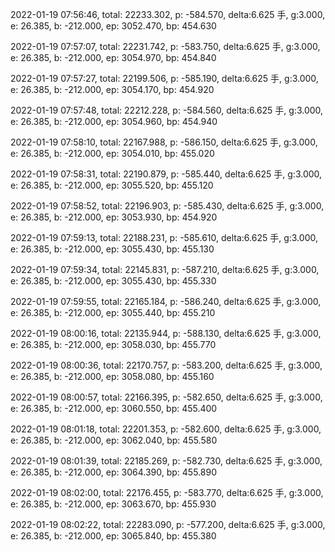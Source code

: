 2022-01-19 07:56:46, total: 22233.302, p: -584.570, delta:6.625 手, g:3.000, e: 26.385, b: -212.000, ep: 3052.470, bp: 454.630

2022-01-19 07:57:07, total: 22231.742, p: -583.750, delta:6.625 手, g:3.000, e: 26.385, b: -212.000, ep: 3054.970, bp: 454.840

2022-01-19 07:57:27, total: 22199.506, p: -585.190, delta:6.625 手, g:3.000, e: 26.385, b: -212.000, ep: 3054.170, bp: 454.920

2022-01-19 07:57:48, total: 22212.228, p: -584.560, delta:6.625 手, g:3.000, e: 26.385, b: -212.000, ep: 3054.960, bp: 454.940

2022-01-19 07:58:10, total: 22167.988, p: -586.150, delta:6.625 手, g:3.000, e: 26.385, b: -212.000, ep: 3054.010, bp: 455.020

2022-01-19 07:58:31, total: 22190.879, p: -585.440, delta:6.625 手, g:3.000, e: 26.385, b: -212.000, ep: 3055.520, bp: 455.120

2022-01-19 07:58:52, total: 22196.903, p: -585.430, delta:6.625 手, g:3.000, e: 26.385, b: -212.000, ep: 3053.930, bp: 454.920

2022-01-19 07:59:13, total: 22188.231, p: -585.610, delta:6.625 手, g:3.000, e: 26.385, b: -212.000, ep: 3055.430, bp: 455.130

2022-01-19 07:59:34, total: 22145.831, p: -587.210, delta:6.625 手, g:3.000, e: 26.385, b: -212.000, ep: 3055.430, bp: 455.330

2022-01-19 07:59:55, total: 22165.184, p: -586.240, delta:6.625 手, g:3.000, e: 26.385, b: -212.000, ep: 3055.440, bp: 455.210

2022-01-19 08:00:16, total: 22135.944, p: -588.130, delta:6.625 手, g:3.000, e: 26.385, b: -212.000, ep: 3058.030, bp: 455.770

2022-01-19 08:00:36, total: 22170.757, p: -583.200, delta:6.625 手, g:3.000, e: 26.385, b: -212.000, ep: 3058.080, bp: 455.160

2022-01-19 08:00:57, total: 22166.395, p: -582.650, delta:6.625 手, g:3.000, e: 26.385, b: -212.000, ep: 3060.550, bp: 455.400

2022-01-19 08:01:18, total: 22201.353, p: -582.600, delta:6.625 手, g:3.000, e: 26.385, b: -212.000, ep: 3062.040, bp: 455.580

2022-01-19 08:01:39, total: 22185.269, p: -582.730, delta:6.625 手, g:3.000, e: 26.385, b: -212.000, ep: 3064.390, bp: 455.890

2022-01-19 08:02:00, total: 22176.455, p: -583.770, delta:6.625 手, g:3.000, e: 26.385, b: -212.000, ep: 3063.670, bp: 455.930

2022-01-19 08:02:22, total: 22283.090, p: -577.200, delta:6.625 手, g:3.000, e: 26.385, b: -212.000, ep: 3065.840, bp: 455.380